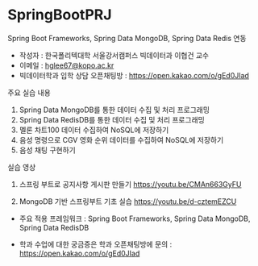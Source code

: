 # SpringBootPRJ
Spring Boot Frameworks, Spring Data MongoDB, Spring Data Redis 연동

* 작성자 : 한국폴리텍대학 서울강서캠퍼스 빅데이터과 이협건 교수
* 이메일 : hglee67@kopo.ac.kr
* 빅데이터학과 입학 상담 오픈채팅방 : https://open.kakao.com/o/gEd0JIad

주요 실습 내용
1. Spring Data MongoDB를 통한 데이터 수집 및 처리 프로그래밍
2. Spring Data RedisDB를 통한 데이터 수집 및 처리 프로그래밍
3. 멜론 차트100 데이터 수집하여 NoSQL에 저장하기
4. 음성 명령으로 CGV 영화 순위 데이터를 수집하여 NoSQL에 저장하기
5. 음성 채팅 구현하기

실습 영상
1. 스프링 부트로 공지사항 게시판 만들기
https://youtu.be/CMAn663GyFU

2. MongoDB 기반 스프링부트 기초 실습
https://youtu.be/d-cztemEZCU

* 주요 적용 프레임워크 : Spring Boot Frameworks, Spring Data MongoDB, Spring Data RedisDB

* 학과 수업에 대한 궁금증은 학과 오픈채팅방에 문의 : https://open.kakao.com/o/gEd0JIad

